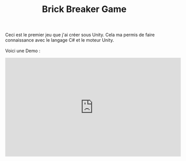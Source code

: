 ﻿---
title: Brick Breaker Game
publishDate: 2023-10-02 00:00:00
img: /nadirniodil.github.io/assets/Brick-breaker.jpg
description: |

<p>Personal Project <br> Duration : 3 days </p>



Duration : 2 weeks
Group : 3 Game Programmers
---
Ceci est le premier jeu que j'ai créer sous Unity. Cela ma permis de faire connaissance avec le langage C# et le moteur Unity. 
<br>
</br>
Voici une Demo :
<iframe width="560" height="315" src="https://www.youtube.com/embed/SZH8ALFxjts?si=J_Lhazrrh-RH6Cdx" title="YouTube video player" frameborder="0" allow="accelerometer; autoplay; clipboard-write; encrypted-media; gyroscope; picture-in-picture; web-share" referrerpolicy="strict-origin-when-cross-origin" allowfullscreen></iframe>
